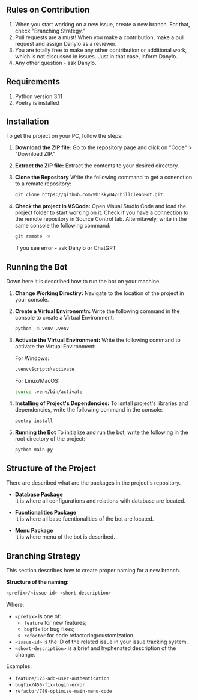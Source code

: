 ## Rules on Contribution
1. When you start working on a new issue, create a new branch. For that, check "Branching Strategy."
2. Pull requests are a must! When you make a contribution, make a pull request and assign Danylo as a reviewer.
3. You are totally free to make any other contribution or additional work, which is not discussed in issues. Just in that case, inform Danylo.
4. Any other question - ask Danylo.

## Requirements

1. Python version 3.11
2. Poetry is installed

## Installation

To get the project on your PC, follow the steps:

1. **Download the ZIP file:**
   Go to the repository page and click on "Code" > "Download ZIP."

2. **Extract the ZIP file:**
   Extract the contents to your desired directory.

3. **Clone the Repository**
   Write the following command to get a conenction to a remate repository:
   ```bash
   git clone https://github.com/Whisky04/ChillCleanBot.git
   ```

4. **Check the project in VSCode:**
   Open Visual Studio Code and load the project folder to start working on it. Check if you have a connection to the remote repository in Source Control tab. Alternitavely, write in the same console the following command:
   ```bash
   git remote -v
   ```
   If you see error - ask Danylo or ChatGPT

## Running the Bot

Down here it is described how to run the bot on your machine.

1. **Change Working Directiry:** 
   Navigate to the location of the project in your console.

2. **Create a Virtual Environemtn:**
   Write the following command in the console to create a Virtual Environment:
   ```bash
   python -m venv .venv
   ```

3. **Activate the Virtual Environment:**
   Write the following command to activate the Virtual Environment:
   
   For Windows:
   ```bash
   .venv\Scripts\activate
   ```

   For Linux/MacOS:
   ```bash
   source .venv/bin/activate
   ```

4. **Installing of Project's Dependencies:**
   To isntall project's libraries and dependencies, write the following command in the console:
   ```bash
   poetry install
   ```

5. **Running the Bot**
   To initialize and run the bot, write the following in the root directory of the project:
   ```bash
   python main.py
   ```

## Structure of the Project

There are described what are the packages in the project's repository.

- **Database Package**  
  It is where all configurations and relations with database are located.

- **Fucntionalities Package**  
  It is where all base fucntionalities of the bot are located.

- **Menu Package**  
  It is where menu of the bot is described.


## Branching Strategy

This section describes how to create proper naming for a new branch.
  
**Structure of the naming:**
```bash
<prefix>/<issue-id>-<short-description>
```
Where:
- `<prefix>` is one of:
  - `feature` for new features;
  - `bugfix` for bug fixes;
  - `refactor` for code refactoring/customization.
- `<issue-id>` is the ID of the related issue in your issue tracking system.
- `<short-description>` is a brief and hyphenated description of the change.

Examples:
- `feature/123-add-user-authentication`
- `bugfix/456-fix-login-error`
- `refactor/789-optimize-main-menu-code`